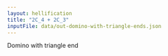 ```yaml
---
layout: hellification
title: "2C_4 + 2C_3"
inputFile: data/out-domino-with-triangle-ends.json
---
```


Domino with triangle end